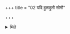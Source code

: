+++
title = "02 यदि हुताहुतौ सोमौ"

+++

<details><summary>थिते</summary>

यदि हुताहुतौ सोमौ संसृज्येयातामन्तःपरिध्यङ्गारं निर्वर्त्य यज्ञस्य हि स्थ ऋत्वियाविन्द्राग्नी चेतनस्य च । हुताहुतस्य तृप्यतमहुतस्य हुतस्य च । हुतस्य चाहुतस्य चाहुतस्य हुतस्य च । इन्द्राग्नी अस्य सोमस्य वीतं पिबतं जुषेथामित्यङ्गारे हुत्वा तमस्मै भक्षं प्रयच्छेत् २
</details>
